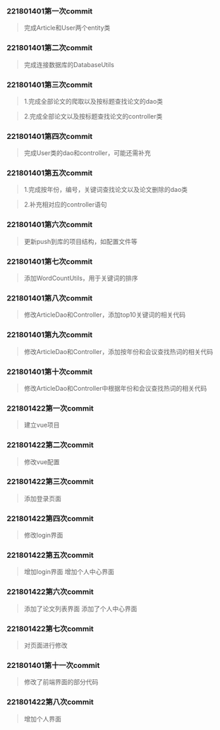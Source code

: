 ### 221801401第一次commit
> 完成Article和User两个entity类

### 221801401第二次commit
> 完成连接数据库的DatabaseUtils

### 221801401第三次commit
> 1.完成全部论文的爬取以及按标题查找论文的dao类

> 2.完成全部论文以及按标题查找论文的controller类

### 221801401第四次commit
> 完成User类的dao和controller，可能还需补充

### 221801401第五次commit
> 1.完成按年份，编号，关键词查找论文以及论文删除的dao类

> 2.补充相对应的controller语句

### 221801401第六次commit
> 更新push到库的项目结构，如配置文件等

### 221801401第七次commit
> 添加WordCountUtils，用于关键词的排序

### 221801401第八次commit
> 修改ArticleDao和Controller，添加top10关键词的相关代码

### 221801401第九次commit
> 修改ArticleDao和Controller，添加按年份和会议查找热词的相关代码

### 221801401第十次commit
> 修改ArticleDao和Controller中根据年份和会议查找热词的相关代码

### 221801422第一次commit
>建立vue项目

### 221801422第二次commit
>修改vue配置

### 221801422第三次commit
>添加登录页面

### 221801422第四次commit
>修改login界面

### 221801422第五次commit
>增加login界面 增加个人中心界面

### 221801422第六次commit
>添加了论文列表界面 添加了个人中心界面

### 221801422第七次commit
>对页面进行修改

### 221801401第十一次commit
>修改了前端界面的部分代码

### 221801422第八次commit
>增加个人界面
